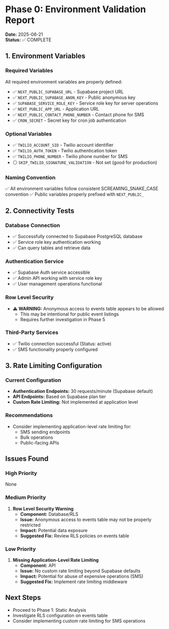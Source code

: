 # Phase 0: Environment Validation Report

**Date:** 2025-06-21  
**Status:** ✅ COMPLETE

## 1. Environment Variables

### Required Variables
All required environment variables are properly defined:
- ✅ `NEXT_PUBLIC_SUPABASE_URL` - Supabase project URL
- ✅ `NEXT_PUBLIC_SUPABASE_ANON_KEY` - Public anonymous key
- ✅ `SUPABASE_SERVICE_ROLE_KEY` - Service role key for server operations
- ✅ `NEXT_PUBLIC_APP_URL` - Application URL
- ✅ `NEXT_PUBLIC_CONTACT_PHONE_NUMBER` - Contact phone for SMS
- ✅ `CRON_SECRET` - Secret key for cron job authentication

### Optional Variables
- ✅ `TWILIO_ACCOUNT_SID` - Twilio account identifier
- ✅ `TWILIO_AUTH_TOKEN` - Twilio authentication token
- ✅ `TWILIO_PHONE_NUMBER` - Twilio phone number for SMS
- ⚪ `SKIP_TWILIO_SIGNATURE_VALIDATION` - Not set (good for production)

### Naming Convention
✅ All environment variables follow consistent SCREAMING_SNAKE_CASE convention
✅ Public variables properly prefixed with `NEXT_PUBLIC_`

## 2. Connectivity Tests

### Database Connection
- ✅ Successfully connected to Supabase PostgreSQL database
- ✅ Service role key authentication working
- ✅ Can query tables and retrieve data

### Authentication Service
- ✅ Supabase Auth service accessible
- ✅ Admin API working with service role key
- ✅ User management operations functional

### Row Level Security
- ⚠️ **WARNING:** Anonymous access to events table appears to be allowed
  - This may be intentional for public event listings
  - Requires further investigation in Phase 5

### Third-Party Services
- ✅ Twilio connection successful (Status: active)
- ✅ SMS functionality properly configured

## 3. Rate Limiting Configuration

### Current Configuration
- **Authentication Endpoints:** 30 requests/minute (Supabase default)
- **API Endpoints:** Based on Supabase plan tier
- **Custom Rate Limiting:** Not implemented at application level

### Recommendations
- Consider implementing application-level rate limiting for:
  - SMS sending endpoints
  - Bulk operations
  - Public-facing APIs

## Issues Found

### High Priority
None

### Medium Priority
1. **Row Level Security Warning**
   - **Component:** Database/RLS
   - **Issue:** Anonymous access to events table may not be properly restricted
   - **Impact:** Potential data exposure
   - **Suggested Fix:** Review RLS policies on events table

### Low Priority
1. **Missing Application-Level Rate Limiting**
   - **Component:** API
   - **Issue:** No custom rate limiting beyond Supabase defaults
   - **Impact:** Potential for abuse of expensive operations (SMS)
   - **Suggested Fix:** Implement rate limiting middleware

## Next Steps
- Proceed to Phase 1: Static Analysis
- Investigate RLS configuration on events table
- Consider implementing custom rate limiting for SMS operations